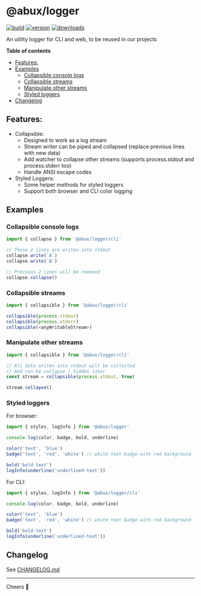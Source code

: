 @abux/logger
=====
[![build][badge-build]][changelog]
[![version][npm-version-badge]][npm-url]
[![downloads][npm-downloads-badge]][npm-url]

An utility logger for CLI and web, to be reused in our projects

**Table of contents**
* [Features:](#features)
* [Examples](#examples)
  + [Collapsible console logs](#collapsible-console-logs)
  + [Collapsible streams](#collapsible-streams)
  + [Manipulate other streams](#manipulate-other-streams)
  + [Styled loggers](#styled-loggers)
* [Changelog](#changelog)

Features:
-----
+ Collapsible:
  - Designed to work as a log stream
  - Stream writer can be piped and collapsed (replace previous lines with new data)
  - Add watcher to collapse other streams (supports process.stdout and process.stderr too)
  - Handle ANSI escape codes
+ Styled Loggers:
  - Some helper methods for styled loggers
  - Support both browser and CLI color logging

Examples
-----
### Collapsible console logs

```typescript
import { collapse } from '@abux/logger/cli'

// These 2 lines are writen into stdout
collapse.write(`A`)
collapse.write(`B`)

// Previous 2 lines will be removed
collapse.collapse()
```

### Collapsible streams

```typescript
import { collapsible } from '@abux/logger/cli'

collapsible(process.stdout)
collapsible(process.stderr)
collapsible(<anyWritableStream>)
```

### Manipulate other streams

```typescript
import { collapsible } from '@abux/logger/cli'

// All data writen into stdout will be collected
// And can be collapse / hidden later
const stream = collapsible(process.stdout, true)

stream.collapse()
```

### Styled loggers

For browser:
```typescript
import { styles, logInfo } from '@abux/logger'

console.log(color, badge, bold, underline)

color('text', 'blue')
badge('text', 'red', 'white') // white text badge with red background

bold('bold-text')
logInfo(underline('underlined-text'))
```

For CLI:
```typescript
import { styles, logInfo } from '@abux/logger/cli'

console.log(color, badge, bold, underline)

color('text', 'blue')
badge('text', 'red', 'white') // white text badge with red background

bold('bold-text')
logInfo(underline('underlined-text'))
```

Changelog
-----
See [CHANGELOG.md][changelog]

-----
Cheers 🍻

[changelog]: https://github.com/abuxvn/source/blob/main/packages/logger/CHANGELOG.md
[badge-build]: https://github.com/abuxvn/source/actions/workflows/build.yaml/badge.svg
[npm-url]: https://www.npmjs.com/package/@abux/logger
[npm-downloads-badge]: https://img.shields.io/npm/dw/@abux/logger
[npm-version-badge]: https://img.shields.io/npm/v/@abux/logger

